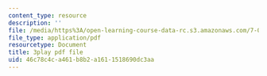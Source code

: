 ```yaml
---
content_type: resource
description: ''
file: /media/https%3A/open-learning-course-data-rc.s3.amazonaws.com/7-012-introduction-to-biology-fall-2004/46c78c4ca461b8b2a1611518690dc3aa_rWG1hLvoP-U.pdf
file_type: application/pdf
resourcetype: Document
title: 3play pdf file
uid: 46c78c4c-a461-b8b2-a161-1518690dc3aa
---
```

